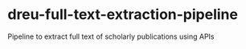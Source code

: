 # dreu-full-text-extraction-pipeline
Pipeline to extract full text of scholarly publications using APIs
